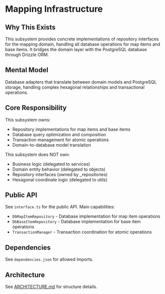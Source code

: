 # Mapping Infrastructure

## Why This Exists
This subsystem provides concrete implementations of repository interfaces for the mapping domain, handling all database operations for map items and base items. It bridges the domain layer with the PostgreSQL database through Drizzle ORM.

## Mental Model
Database adapters that translate between domain models and PostgreSQL storage, handling complex hexagonal relationships and transactional operations.

## Core Responsibility
This subsystem owns:
- Repository implementations for map items and base items
- Database query optimization and composition
- Transaction management for atomic operations
- Domain-to-database model translation

This subsystem does NOT own:
- Business logic (delegated to services)
- Domain entity behavior (delegated to objects)
- Repository interfaces (owned by _repositories)
- Hexagonal coordinate logic (delegated to utils)

## Public API
See `interface.ts` for the public API. Main capabilities:
- `DbMapItemRepository` - Database implementation for map item operations
- `DbBaseItemRepository` - Database implementation for base item operations
- `TransactionManager` - Transaction coordination for atomic operations

## Dependencies
See `dependencies.json` for allowed imports.

## Architecture
See [ARCHITECTURE.md](./ARCHITECTURE.md) for structure details.